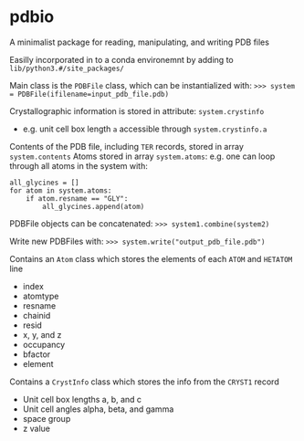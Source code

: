 # pdbio
A minimalist package for reading, manipulating, and writing PDB files

Easilly incorporated in to a conda environemnt by adding to `lib/python3.#/site_packages/`

Main class is the `PDBFile` class, which can be instantialized with:
`>>> system = PDBFile(ifilename=input_pdb_file.pdb)`

Crystallographic information is stored in attribute: `system.crystinfo`
- e.g. unit cell box length `a` accessible through `system.crystinfo.a`

Contents of the PDB file, including `TER` records, stored in array `system.contents`
Atoms stored in array `system.atoms`: e.g. one can loop through all atoms in the system with:
```
all_glycines = []
for atom in system.atoms:
    if atom.resname == "GLY":
        all_glycines.append(atom)
```

PDBFile objects can be concatenated:
`>>> system1.combine(system2)`

Write new PDBFiles with:
`>>> system.write("output_pdb_file.pdb")`

Contains an `Atom` class which stores the elements of each `ATOM` and `HETATOM` line
- index
- atomtype
- resname
- chainid
- resid
- x, y, and z
- occupancy
- bfactor
- element

Contains a `CrystInfo` class which stores the info from the `CRYST1` record
- Unit cell box lengths a, b, and c
- Unit cell angles alpha, beta, and gamma
- space group
- z value
